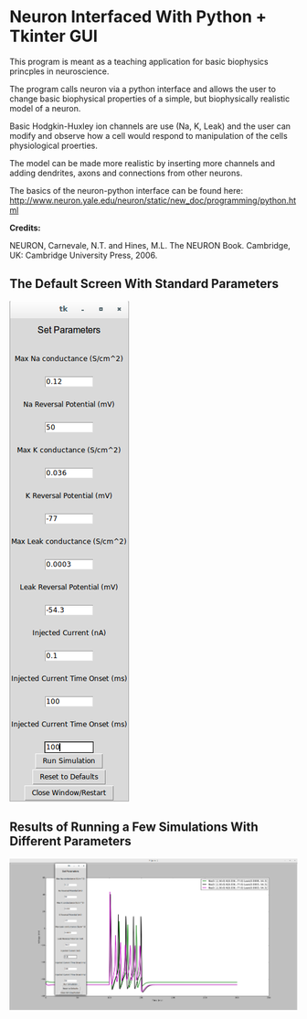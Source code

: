 #      Neuron Interfaced With Python + Tkinter GUI        #


This program is meant as a teaching application for basic biophysics princples in neuroscience.

The program calls neuron via a python interface and allows the user to change basic biophysical properties of a simple, but biophysically realistic model of a neuron.

Basic Hodgkin-Huxley ion channels are use (Na, K, Leak) and the user can modify and observe how a cell would respond to manipulation of the cells physiological proerties.

The model can be made more realistic by inserting more channels and adding dendrites, axons and connections from other neurons.

The basics of the neuron-python interface can be found here: http://www.neuron.yale.edu/neuron/static/new_doc/programming/python.html

**Credits:**

NEURON, Carnevale, N.T. and Hines, M.L. The NEURON Book. 
Cambridge, UK: Cambridge University Press, 2006. 

##	The Default Screen With Standard Parameters	##
![alt text](screenshots/Default_Screen.png "This is the screen you will see on opening")
##	Results of Running a Few Simulations With Different Parameters	##
![alt text](screenshots/RunScreen.png "Example of screen after running Gibbs Sampler on a file with desired parameters")


